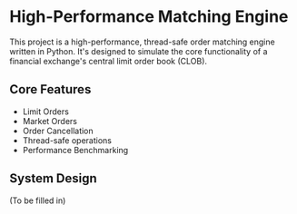 # High-Performance Matching Engine

This project is a high-performance, thread-safe order matching engine written in Python. It's designed to simulate the core functionality of a financial exchange's central limit order book (CLOB).

## Core Features
- Limit Orders
- Market Orders
- Order Cancellation
- Thread-safe operations
- Performance Benchmarking

## System Design
(To be filled in) 